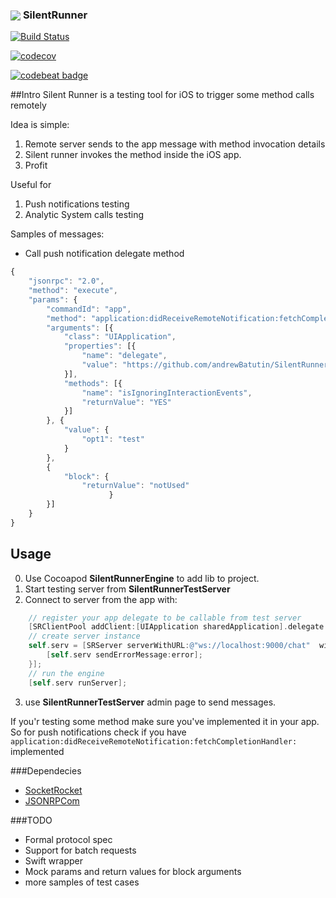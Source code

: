 <h3 align="left" >
  <img valign="middle" src="https://github.com/andrewBatutin/SilentRunner/blob/master/assets/house_of_rising_sun.png?raw=true">
  <b>SilentRunner</b>
</h3>

 [![Build Status](https://travis-ci.org/andrewBatutin/SilentRunner.svg?branch=master)](https://travis-ci.org/andrewBatutin/SilentRunner)

 [![codecov](https://codecov.io/gh/andrewBatutin/SilentRunner/branch/master/graph/badge.svg)](https://codecov.io/gh/andrewBatutin/SilentRunner)

 [![codebeat badge](https://codebeat.co/badges/3b2fee2c-afc2-4410-9281-6b56224ee112)](https://codebeat.co/projects/github-com-andrewbatutin-silentrunner)

##Intro
Silent Runner is a testing tool for iOS to trigger some method calls remotely

Idea is simple:
1. Remote server sends to the app message with method invocation details
2. Silent runner invokes the method inside the iOS app.
3. Profit

Useful for
1. Push notifications testing
2. Analytic System calls testing


Samples of messages:

* Call push notification delegate method
```javascript
{
    "jsonrpc": "2.0",
    "method": "execute",
    "params": {
        "commandId": "app",
        "method": "application:didReceiveRemoteNotification:fetchCompletionHandler:",
        "arguments": [{
            "class": "UIApplication",
            "properties": [{
                "name": "delegate",
                "value": "https://github.com/andrewBatutin/SilentRunner"
            }],
            "methods": [{
                "name": "isIgnoringInteractionEvents",
                "returnValue": "YES"
            }]
        }, {
            "value": {
                "opt1": "test"
            }
        },
        {
            "block": {
                "returnValue": "notUsed"
                      }
        }]
    }
}

```
## Usage

0. Use Cocoapod **SilentRunnerEngine** to add lib to project.
1. Start testing server from **SilentRunnerTestServer**
2. Connect to server from the app with:
```objective-c
    // register your app delegate to be callable from test server
    [SRClientPool addClient:[UIApplication sharedApplication].delegate forTag:@"app"];
    // create server instance
    self.serv = [SRServer serverWithURL:@"ws://localhost:9000/chat"  withErrorHandler:^(NSError * error) {
        [self.serv sendErrorMessage:error];
    }];
    // run the engine
    [self.serv runServer];
```
3. use **SilentRunnerTestServer** admin page to send messages.

If you'r testing some method make sure you've implemented it in your app.
So for push notifications check if you have `application:didReceiveRemoteNotification:fetchCompletionHandler:` implemented

###Dependecies
* [SocketRocket](https://github.com/facebook/SocketRocket)
* [JSONRPCom](https://github.com/andrewBatutin/JSONRPCom)

###TODO

* Formal protocol spec
* Support for batch requests
* Swift wrapper
* Mock params and return values for  block arguments
* more samples of test cases

